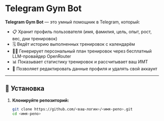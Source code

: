# Telegram Gym Bot

**Telegram Gym Bot** — это умный помощник в Telegram, который:

- 📋 Хранит профиль пользователя (имя, фамилия, цель, опыт, рост, вес, дни тренировок)  
- 🗓️ Ведёт историю выполненных тренировок с календарём  
- 🏋️‍♂️ Генерирует персональный план тренировок через бесплатный LLM-провайдер OpenRouter  
- 📊 Показывает статистику тренировок и рассчитывает ваш ИМТ  
- 🔄 Позволяет редактировать данные профиля и удалять свой аккаунт

---

## 🚀 Установка

1. **Клонируйте репозиторий:**
   ```bash
   git clone https://github.com/<ваш-логин>/<имя-репо>.git
   cd <имя-репо>
